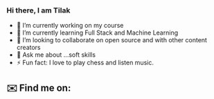 ### Hi there, I am Tilak

- 🔭 I’m currently working on my course
- 🌱 I’m currently learning Full Stack and Machine Learning
- 👯 I’m looking to collaborate on open source and with other content creators
- 💬 Ask me about ...soft skills
- ⚡ Fun fact: I love to play chess and listen music.

## ✉️ Find me on:

